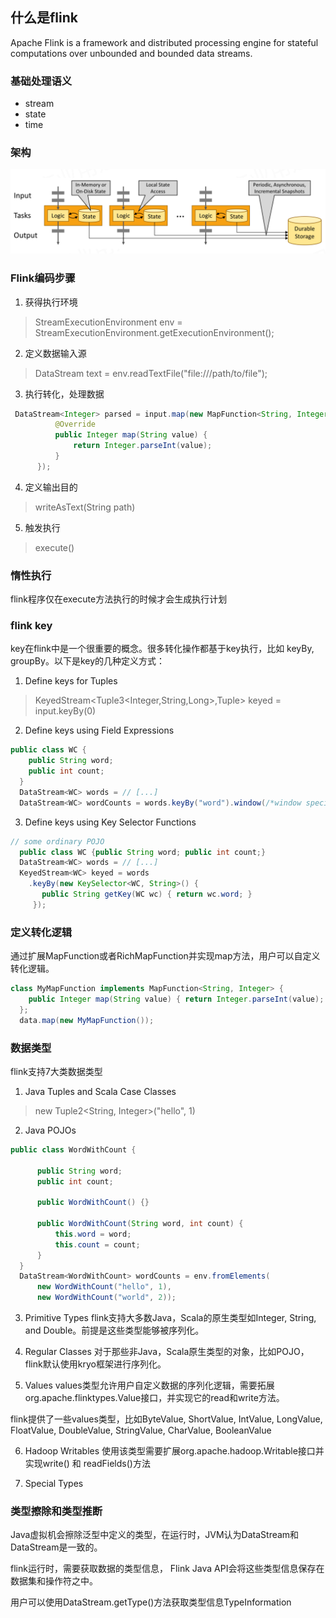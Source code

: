 ## 什么是flink
Apache Flink is a framework and distributed processing engine for stateful computations over unbounded and bounded data streams.

### 基础处理语义
- stream
- state
- time

### 架构
![flink应用支持本地状态存取。flink通过本地状态持久化存储以及周期性触发异步检查点任务来保证exactly-once语义。](https://github.com/southCountry/omar-blog/raw/master/images/flink/architecture.png)

### Flink编码步骤
1. 获得执行环境
> StreamExecutionEnvironment env = StreamExecutionEnvironment.getExecutionEnvironment();
2. 定义数据输入源
> DataStream<String> text = env.readTextFile("file:///path/to/file");
3. 执行转化，处理数据
```java
 DataStream<Integer> parsed = input.map(new MapFunction<String, Integer>() {
          @Override
          public Integer map(String value) {
              return Integer.parseInt(value);
          }
      });
```
4. 定义输出目的
> writeAsText(String path)
5. 触发执行
> execute()

### 惰性执行
flink程序仅在execute方法执行的时候才会生成执行计划

### flink key
key在flink中是一个很重要的概念。很多转化操作都基于key执行，比如 keyBy, groupBy。以下是key的几种定义方式：
1. Define keys for Tuples
> KeyedStream<Tuple3<Integer,String,Long>,Tuple> keyed = input.keyBy(0)

2. Define keys using Field Expressions
```java
public class WC {
    public String word;
    public int count;
  }
  DataStream<WC> words = // [...]
  DataStream<WC> wordCounts = words.keyBy("word").window(/*window specification*/);
```

3. Define keys using Key Selector Functions
```java
// some ordinary POJO
  public class WC {public String word; public int count;}
  DataStream<WC> words = // [...]
  KeyedStream<WC> keyed = words
    .keyBy(new KeySelector<WC, String>() {
       public String getKey(WC wc) { return wc.word; }
     });
```

### 定义转化逻辑
通过扩展MapFunction或者RichMapFunction并实现map方法，用户可以自定义转化逻辑。
```java
class MyMapFunction implements MapFunction<String, Integer> {
    public Integer map(String value) { return Integer.parseInt(value); }
  };
  data.map(new MyMapFunction());
```
  
### 数据类型
flink支持7大类数据类型

1. Java Tuples and Scala Case Classes
> new Tuple2<String, Integer>("hello", 1)
2. Java POJOs
```java
public class WordWithCount {
  
      public String word;
      public int count;
  
      public WordWithCount() {}
  
      public WordWithCount(String word, int count) {
          this.word = word;
          this.count = count;
      }
  }
  DataStream<WordWithCount> wordCounts = env.fromElements(
      new WordWithCount("hello", 1),
      new WordWithCount("world", 2));
```

3. Primitive Types
flink支持大多数Java，Scala的原生类型如Integer, String, and Double。前提是这些类型能够被序列化。

4. Regular Classes
对于那些非Java，Scala原生类型的对象，比如POJO，flink默认使用kryo框架进行序列化。

5. Values
values类型允许用户自定义数据的序列化逻辑，需要拓展org.apache.flinktypes.Value接口，并实现它的read和write方法。

flink提供了一些values类型，比如ByteValue, ShortValue, IntValue, LongValue, FloatValue, DoubleValue, StringValue, CharValue, BooleanValue

6. Hadoop Writables
使用该类型需要扩展org.apache.hadoop.Writable接口并实现write() 和 readFields()方法
 
7. Special Types

### 类型擦除和类型推断
Java虚拟机会擦除泛型中定义的类型，在运行时，JVM认为DataStream<String>和DataStream<Long>是一致的。

flink运行时，需要获取数据的类型信息， Flink Java API会将这些类型信息保存在数据集和操作符之中。

用户可以使用DataStream.getType()方法获取类型信息TypeInformation